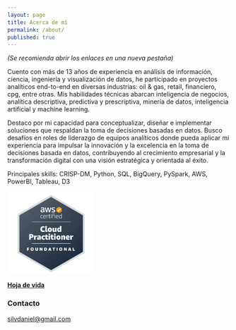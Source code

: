 ```yaml
---
layout: page
title: Acerca de mí
permalink: /about/
published: true
---
```


_(Se recomienda abrir los enlaces en una nueva pestaña)_

Cuento con más de 13 años de experiencia en análisis de información, ciencia, ingeniería y visualización de datos, he participado en proyectos analíticos end-to-end en diversas industrias: oil & gas, retail, financiero, cpg, entre otras. Mis habilidades técnicas abarcan inteligencia de negocios, analítica descriptiva, predictiva y prescriptiva, minería de datos, inteligencia artificial y machine learning.

Destaco por mi capacidad para conceptualizar, diseñar e implementar soluciones que respaldan la toma de decisiones basadas en datos. Busco desafíos en roles de liderazgo de equipos analíticos donde pueda aplicar mi experiencia para impulsar la innovación y la excelencia en la toma de decisiones basada en datos, contribuyendo al crecimiento empresarial y la transformación digital con una visión estratégica y
orientada al éxito.

Principales skills: CRISP-DM, Python, SQL, BigQuery, PySpark, AWS, PowerBI, Tableau, D3

<img src="https://raw.githubusercontent.com/daniels13ca/daniels13ca.github.io/master/images/AWS_Certified.png" alt="AWS Certified"/>

[**Hoja de vida**](https://github.com/daniels13ca/daniels13ca.github.io/blob/master/files/Daniel%20Silva%20-%20HV%20Espanol.pdf)

### Contacto

[silvdaniel@gmail.com](mailto:silvdaniel@gmail.com)
